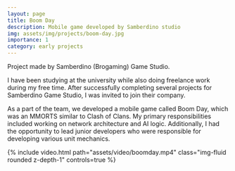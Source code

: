 ```yaml
---
layout: page
title: Boom Day
description: Mobile game developed by Samberdino studio
img: assets/img/projects/boom-day.jpg
importance: 1
category: early projects
---
```


Project made by Samberdino (Brogaming) Game Studio.

I have been studying at the university while also doing freelance work during my free time. After successfully completing several projects for Samberdino Game Studio, I was invited to join their company.

As a part of the team, we developed a mobile game called Boom Day, which was an MMORTS similar to Clash of Clans. My primary responsibilities included working on network architecture and AI logic. Additionally, I had the opportunity to lead junior developers who were responsible for developing various unit mechanics.

<div class="row mt-3">
    <div class="col-sm mt-3 mt-md-0">
        {% include video.html path="assets/video/boomday.mp4" class="img-fluid rounded z-depth-1" controls=true %}
    </div>
</div>